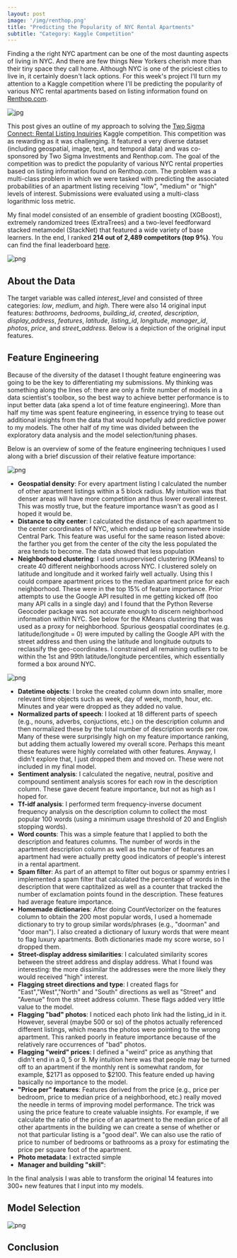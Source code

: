 ```yaml
---
layout: post
image: '/img/renthop.png'
title: "Predicting the Popularity of NYC Rental Apartments"
subtitle: "Category: Kaggle Competition"
---
```



Finding a the right NYC apartment can be one of the most daunting aspects of living in NYC.  And there are few things New Yorkers cherish more than their tiny space they call home.  Although NYC is one of the priciest cities to live in, it certainly doesn't lack options.  For this week's project I'll turn my attention to a Kaggle competition where I'll be predicting the popularity of various NYC rental apartments based on listing information found on [Renthop.com](https://www.renthop.com/).

![jpg](/img/renthop_files/nyc_apartment.jpg)

This post gives an outline of my approach to solving the [Two Sigma Connect: Rental Listing Inquiries](https://www.kaggle.com/c/two-sigma-connect-rental-listing-inquiries) Kaggle competition.  This competition was as rewarding as it was challenging.  It featured a very diverse dataset (including geospatial, image, text, and temporal data) and was co-sponsored by Two Sigma Investments and Renthop.com.  The goal of the competition was to predict the popularity of various NYC rental properties based on listing information found on Renthop.com.  The problem was a multi-class problem in which we were tasked with predicting the associated probabilities of an apartment listing receiving "low", "medium" or "high" levels of interest.  Submissions were evaluated using a multi-class logarithmic loss metric.

My final model consisted of an ensemble of gradient boosting (XGBoost), extremely randomized trees (ExtraTrees) and a two-level feedforward stacked metamodel (StackNet) that featured a wide variety of base learners.  In the end, I ranked **214 out of 2,489 competitors (top 9%)**.  You can find the final leaderboard [here](https://www.kaggle.com/c/two-sigma-connect-rental-listing-inquiries/leaderboard).  

![png](/img/renthop_files/renthop_screenshot.png)

## About the Data

The target variable was called *interest_level* and consisted of three categories: *low*, *medium*, and *high*.  There were also 14 original input features: *bathrooms*, *bedrooms*, *building_id*, *created*, *description*, *display_address*, *features*, *latitude*, *listing_id*, *longitude*, *manager_id*, *photos*, *price*, and *street_address*.  Below is a depiction of the original input features.



## Feature Engineering

Because of the diversity of the dataset I thought feature engineering was going to be the key to differentiating my submissions.  My thinking was something along the lines of: there are only a finite number of models in a data scientist's toolbox, so the best way to achieve better performance is to input better data (aka spend a lot of time feature engineering).  More than half my time was spent feature engineering, in essence trying to tease out additional insights from the data that would hopefully add predictive power to my models.  The other half of my time was divided between the exploratory data analysis and the model selection/tuning phases.  

Below is an overview of some of the feature engineering techniques I used along with a brief discussion of their relative feature importance:

![png](/img/renthop_files/feature_engineering.png)

- **Geospatial density**: For every apartment listing I calculated the number of other apartment listings within a 5 block radius. My intuition was that denser areas will have more competition and thus lower overall interest. This was mostly true, but the feature importance wasn't as good as I hoped it would be.
- **Distance to city center**: I calculated the distance of each apartment to the center coordinates of NYC, which ended up being somewhere inside Central Park.  This feature was useful for the same reason listed above: the farther you get from the center of the city the less populated the area tends to become.  The data showed that less population 
- **Neighborhood clustering**: I used unsupervised clustering (KMeans) to create 40 different neighborhoods across NYC. I clustered solely on latitude and longitude and it worked fairly well actually. Using this I could compare apartment prices to the median apartment price for each neighborhood. These were in the top 15% of feature importance.  Prior attempts to use the Google API resulted in me getting kicked off (too many API calls in a single day) and I found that the Python Reverse Geocoder package was not accurate enough to discern neighborhood information within NYC.  See below for the KMeans clustering that was used as a proxy for neighborhood.  Spurious geospatial coordinates (e.g. latitude/longitude = 0) were imputed by calling the Google API with the street address and then using the latitude and longitude outputs to reclassify the geo-coordinates.  I constrained all remaining outliers to be within the 1st and 99th latitude/longitude percentiles, which essentially formed a box around NYC.

![png](/img/renthop_files/neighborhood_clustering.png)

- **Datetime objects**: I broke the created column down into smaller, more relevant time objects such as week, day of week, month, hour, etc.  Minutes and year were dropped as they added no value.
- **Normalized parts of speech**: I looked at 18 different parts of speech (e.g., nouns, adverbs, conjuctions, etc.) on the description column and then normalized these by the total number of description words per row. Many of these were surprisingly high on my feature importance ranking, but adding them actually lowered my overall score. Perhaps this meant these features were highly correlated with other features. Anyway, I didn't explore that, I just dropped them and moved on. These were not included in my final model.
- **Sentiment analysis**: I calculated the negative, neutral, positive and compound sentiment analysis scores for each row in the description column. These gave decent feature importance, but not as high as I hoped for.
- **Tf-idf analysis**: I performed term frequency-inverse document frequency analysis on the description column to collect the most popular 100 words (using a minimum usage threshold of 20 and English stopping words).
- **Word counts**: This was a simple feature that I applied to both the description and features columns.  The number of words in the apartment description column as well as the number of features an apartment had were actually pretty good indicators of people's interest in a rental apartment.
- **Spam filter**: As part of an attempt to filter out bogus or spammy entries I implemented a spam filter that calculated the percentage of words in the description that were captitalized as well as a counter that tracked the number of exclamation points found in the description.  These features had average feature importance.
- **Homemade dictionaries**: After doing CountVectorizer on the features column to obtain the 200 most popular words, I used a homemade dictionary to try to group similar words/phrases (e.g., "doorman" and "door man"). I also created a dictionary of luxury words that were meant to flag luxury apartments. Both dictionaries made my score worse, so I dropped them.
- **Street-display address similarities**: I calculated similarity scores between the street address and display address. What I found was interesting: the more dissimilar the addresses were the more likely they would received "high" interest.
- **Flagging street directions and type**: I created flags for "East","West","North" and "South" directions as well as "Street" and "Avenue" from the street address column.  These flags added very little value to the model.
- **Flagging "bad" photos**: I noticed each photo link had the listing_id in it. However, several (maybe 500 or so) of the photos actually referenced different listings, which means the photos were pointing to the wrong apartment. This ranked poorly in feature importance because of the relatively rare occurrences of "bad" photos.
- **Flagging "weird" prices**: I defined a "weird" price as anything that didn't end in a 0, 5 or 9. My intuition here was that people may be turned off to an apartment if the monthly rent is somewhat random, for example, \$2171 as opposed to \$2100. This feature ended up having basically no importance to the model.
- **"Price per" features**: Features derived from the price (e.g., price per bedroom, price to median price of a neighborhood, etc.) really moved the needle in terms of improving model performance.  The trick was using the price feature to create valuable insights.  For example, if we calculate the ratio of the price of an apartment to the median price of all other apartments in the building we can create a sense of whether or not that particular listing is a "good deal".  We can also use the ratio of price to number of bedrooms or bathrooms as a proxy for estimating the price per square foot of the apartment.
- **Photo metadata**: I extracted simple 
- **Manager and building "skill"**: 


In the final analysis I was able to transform the original 14 features into 300+ new features that I input into my models.

## Model Selection

![png](/img/renthop_files/final_model.png)

## Conclusion